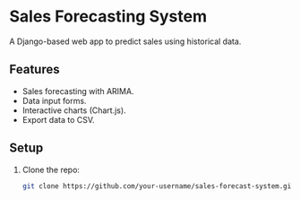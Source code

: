 # Sales Forecasting System

A Django-based web app to predict sales using historical data.

## Features
- Sales forecasting with ARIMA.
- Data input forms.
- Interactive charts (Chart.js).
- Export data to CSV.

## Setup
1. Clone the repo:
   ```bash
   git clone https://github.com/your-username/sales-forecast-system.git